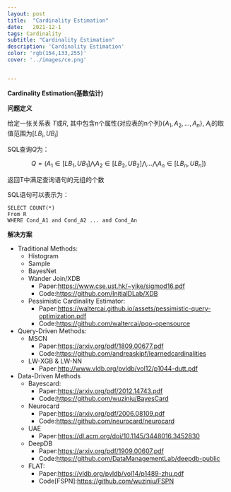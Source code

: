 ```yaml
---
layout: post
title:  "Cardinality Estimation"
date:   2021-12-1
tags: Cardinality
subtitle: "Cardinality Estimation"
description: 'Cardinality Estimation'
color: 'rgb(154,133,255)'
cover: '../images/ce.png'


---
```




**Cardinality Estimation(基数估计)**



**问题定义**

给定一张关系表 $T$或$R$, 其中包含n个属性(对应表的n个列)$\{A_1, A_2, ..., A_n\}$,  $A_i$的取值范围为$[LB_i, UB_i]$

SQL查询$Q$为：

$$Q=(A_1 \in [LB_1, UB_1] \bigwedge A_2 \in [LB_2, UB_2] \bigwedge ... \bigwedge A_n \in [LB_n, UB_n])$$

返回T中满足查询语句的元组的个数

SQL语句可以表示为：

```*
SELECT COUNT(*)
From R
WHERE Cond_A1 and Cond_A2 ... and Cond_An 
```



**解决方案**



- Traditional Methods:
  - Histogram
  - Sample
  - BayesNet
  - Wander Join/XDB
    - Paper:https://www.cse.ust.hk/~yike/sigmod16.pdf
    - Code:https://github.com/InitialDLab/XDB
  - Pessimistic Cardinality Estimator:
  	- Paper:https://waltercai.github.io/assets/pessimistic-query-optimization.pdf
  	- Code:https://github.com/waltercai/pqo-opensource
- Query-Driven Methods:
  - MSCN
    - Paper:https://arxiv.org/pdf/1809.00677.pdf
    - Code:https://github.com/andreaskipf/learnedcardinalities
  - LW-XGB & LW-NN
    - Paper:http://www.vldb.org/pvldb/vol12/p1044-dutt.pdf
- Data-Driven Methods
  - Bayescard:
    - Paper:https://arxiv.org/pdf/2012.14743.pdf
    - Code:https://github.com/wuziniu/BayesCard
  - Neurocard
    - Paper:https://arxiv.org/pdf/2006.08109.pdf
    - Code:https://github.com/neurocard/neurocard
  - UAE
    - Paper:https://dl.acm.org/doi/10.1145/3448016.3452830
  - DeepDB
    - Paper:https://arxiv.org/pdf/1909.00607.pdf
    - Code:https://github.com/DataManagementLab/deepdb-public
  - FLAT:
    - Paper:https://vldb.org/pvldb/vol14/p1489-zhu.pdf
    - Code[FSPN]:https://github.com/wuziniu/FSPN

